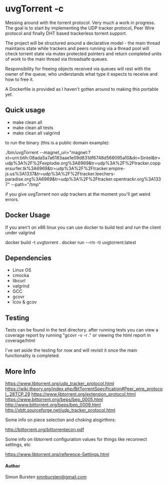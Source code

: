 # uvgTorrent -c

Messing around with the torrent protocol. Very much a work in progress. The goal is to start by implementing the UDP tracker protocol, Peer Wire protocol and finally DHT based trackerless torrent support.

The project will be structured around a declarative model - the main thread maintains state while trackers and peers running via a thread pool will check torrent state via mutex protected pointers and return completed units of work to the main thread via threadsafe queues. 

Responsibility for freeing objects received via queues will rest with the owner of the queue, who understands what type it expects to receive and how to free it.

A Dockerfile is provided as I haven't gotten around to making this portable yet.


## Quick usage

* make clean all
* make clean all tests
* make clean all valgrind

to run the binary (this is a public domain example):

./bin/uvgTorrent --magnet_uri="magnet:?xt=urn:btih:08ada5a7a6183aae1e09d831df6748d566095a10&dn=Sintel&tr=udp%3A%2F%2Fexplodie.org%3A6969&tr=udp%3A%2F%2Ftracker.coppersurfer.tk%3A6969&tr=udp%3A%2F%2Ftracker.empire-js.us%3A1337&tr=udp%3A%2F%2Ftracker.leechers-paradise.org%3A6969&tr=udp%3A%2F%2Ftracker.opentrackr.org%3A1337" --path="/tmp"

if you give uvgTorrent non udp trackers at the moment you'll get weird errors.

## Docker Usage

If you aren't on x86 linux you can use docker to build test and run the client under valgrind

docker build -t uvgtorrent .
docker run --rm -ti uvgtorrent:latest

## Dependencies

- Linux OS
- cmocka
- libcurl
- valgrind
- GCC
- gcovr
- lcov & gcov

## Testing
Tests can be found in the test directory. after running tests you can view a coverage report by running "gcovr -v -r ." or viewing the html report in coverage/html

I've set aside the testing for now and will revisit it once the main functionality is completed.


## More Info

https://www.libtorrent.org/udp_tracker_protocol.html
https://wiki.theory.org/index.php/BitTorrentSpecification#Peer_wire_protocol_.28TCP.29
https://www.libtorrent.org/extension_protocol.html
https://www.bittorrent.org/beps/bep_0005.html
http://www.bittorrent.org/beps/bep_0009.html
http://xbtt.sourceforge.net/udp_tracker_protocol.html

Some info on piece selection and choking alogirthms:

http://bittorrent.org/bittorrentecon.pdf

Some info on libtorrent configuration values for things like reconnect settings, etc

https://www.libtorrent.org/reference-Settings.html


#### Author

Simon Bursten <smnbursten@gmail.com>
